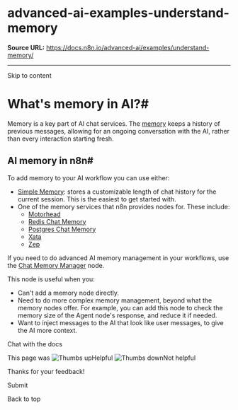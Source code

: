 # advanced-ai-examples-understand-memory

**Source URL:** https://docs.n8n.io/advanced-ai/examples/understand-memory/

---

Skip to content 

[ ](https://github.com/n8n-io/n8n-docs/edit/main/docs/advanced-ai/examples/understand-memory.md "Edit this page")

# What's memory in AI?#

Memory is a key part of AI chat services. The [memory](../../../glossary/#ai-memory) keeps a history of previous messages, allowing for an ongoing conversation with the AI, rather than every interaction starting fresh.

## AI memory in n8n#

To add memory to your AI workflow you can use either:

  * [Simple Memory](../../../integrations/builtin/cluster-nodes/sub-nodes/n8n-nodes-langchain.memorybufferwindow/): stores a customizable length of chat history for the current session. This is the easiest to get started with.
  * One of the memory services that n8n provides nodes for. These include:
    * [Motorhead](../../../integrations/builtin/cluster-nodes/sub-nodes/n8n-nodes-langchain.memorymotorhead/)
    * [Redis Chat Memory](../../../integrations/builtin/cluster-nodes/sub-nodes/n8n-nodes-langchain.memoryredischat/)
    * [Postgres Chat Memory](../../../integrations/builtin/cluster-nodes/sub-nodes/n8n-nodes-langchain.memorypostgreschat/)
    * [Xata](../../../integrations/builtin/cluster-nodes/sub-nodes/n8n-nodes-langchain.memoryxata/)
    * [Zep](../../../integrations/builtin/cluster-nodes/sub-nodes/n8n-nodes-langchain.memoryzep/)



If you need to do advanced AI memory management in your workflows, use the [Chat Memory Manager](../../../integrations/builtin/cluster-nodes/sub-nodes/n8n-nodes-langchain.memorymanager/) node. 

This node is useful when you:

  * Can't add a memory node directly.
  * Need to do more complex memory management, beyond what the memory nodes offer. For example, you can add this node to check the memory size of the Agent node's response, and reduce it if needed.
  * Want to inject messages to the AI that look like user messages, to give the AI more context.



Chat with the docs

This page was ![Thumbs up](/_images/assets/thumb_up.png)Helpful  ![Thumbs down](/_images/assets/thumb_down.png)Not helpful 

Thanks for your feedback! 

Submit 

Back to top